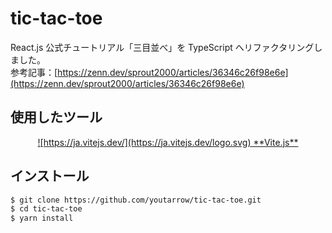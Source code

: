 # tic-tac-toe

React.js 公式チュートリアル「三目並べ」を TypeScript へリファクタリングしました。<br>
参考記事：[https://zenn.dev/sprout2000/articles/36346c26f98e6e](https://zenn.dev/sprout2000/articles/36346c26f98e6e)

## 使用したツール

<div align="center">
    <a href="https://ja.vitejs.dev/" target="_blank">
        ![https://ja.vitejs.dev/](https://ja.vitejs.dev/logo.svg)
        **Vite.js**
    </a>
</div>

## インストール

```bash
$ git clone https://github.com/youtarrow/tic-tac-toe.git
$ cd tic-tac-toe
$ yarn install
```
